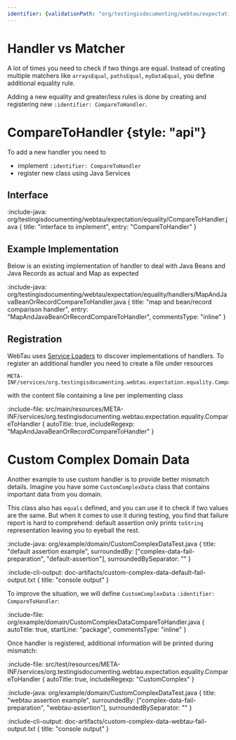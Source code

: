 ```yaml
---
identifier: {validationPath: "org/testingisdocumenting/webtau/expectation/equality/CompareToHandler.java"}`
---
```


# Handler vs Matcher

A lot of times you need to check if two things are equal.
Instead of creating multiple matchers like `arraysEqual`, `pathsEqual`, `myDataEqual`, you define additional equality rule.

Adding a new equality and greater/less rules is done by creating and registering new `:identifier: CompareToHandler`.

# CompareToHandler {style: "api"}

To add a new handler you need to
* implement `:identifier: CompareToHandler`
* register new class using Java Services 

## Interface 

:include-java: org/testingisdocumenting/webtau/expectation/equality/CompareToHandler.java {
    title: "interface to implement",
    entry: "CompareToHandler"
}

## Example Implementation

Below is an existing implementation of handler to deal with Java Beans and Java Records as actual and Map as expected

:include-java: org/testingisdocumenting/webtau/expectation/equality/handlers/MapAndJavaBeanOrRecordCompareToHandler.java {
    title: "map and bean/record comparison handler",
    entry: "MapAndJavaBeanOrRecordCompareToHandler",
    commentsType: "inline"
}

## Registration

WebTau uses [Service Loaders](https://docs.oracle.com/javase/8/docs/api/java/util/ServiceLoader.html) to discover implementations of handlers.
To register an additional handler you need to create a file under resources 

```
META-INF/services/org.testingisdocumenting.webtau.expectation.equality.CompareToHandler
```

with the content file containing a line per implementing class

:include-file: src/main/resources/META-INF/services/org.testingisdocumenting.webtau.expectation.equality.CompareToHandler {
    autoTitle: true,
    includeRegexp: "MapAndJavaBeanOrRecordCompareToHandler" }

# Custom Complex Domain Data

Another example to use custom handler is to provide better mismatch details. 
Imagine you have some `CustomComplexData` class that contains important data from you domain. 

This class also has `equals` defined, and you can use it to check if two values are the same.
But when it comes to use it during testing, you find that failure report is hard to comprehend: default assertion 
only prints `toString` representation leaving you to eyeball the rest.

:include-java: org/example/domain/CustomComplexDataTest.java {
  title: "default assertion example",
  surroundedBy: ["complex-data-fail-preparation", "default-assertion"],
  surroundedBySeparator: ""
}

:include-cli-output: doc-artifacts/custom-complex-data-default-fail-output.txt { title: "console output" }

To improve the situation, we will define `CustomComplexData` `:identifier: CompareToHandler`:

:include-file: org/example/domain/CustomComplexDataCompareToHandler.java { 
  autoTitle: true,
  startLine: "package",
  commentsType: "inline"
}

Once handler is registered, additional information will be printed during mismatch:

:include-file: src/test/resources/META-INF/services/org.testingisdocumenting.webtau.expectation.equality.CompareToHandler {
  autoTitle: true,
  includeRegexp: "CustomComplex" 
}

:include-java: org/example/domain/CustomComplexDataTest.java {
  title: "webtau assertion example",
  surroundedBy: ["complex-data-fail-preparation", "webtau-assertion"],
  surroundedBySeparator: ""
}

:include-cli-output: doc-artifacts/custom-complex-data-webtau-fail-output.txt { title: "console output" }
